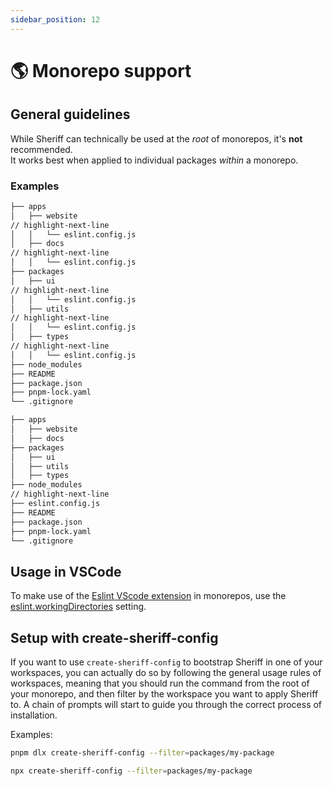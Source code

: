```yaml
---
sidebar_position: 12
---
```


# 🌎 Monorepo support

## General guidelines

While Sheriff can technically be used at the _root_ of monorepos, it's **not** recommended.<br />
It works best when applied to individual packages _within_ a monorepo.

### Examples

```sh title=✅
├── apps
│   ├── website
// highlight-next-line
│   │   └── eslint.config.js
│   ├── docs
// highlight-next-line
│   │   └── eslint.config.js
├── packages
│   ├── ui
// highlight-next-line
│   │   └── eslint.config.js
│   ├── utils
// highlight-next-line
│   │   └── eslint.config.js
│   ├── types
// highlight-next-line
│   │   └── eslint.config.js
├── node_modules
├── README
├── package.json
├── pnpm-lock.yaml
└── .gitignore
```

```sh title=❌
├── apps
│   ├── website
│   ├── docs
├── packages
│   ├── ui
│   ├── utils
│   ├── types
├── node_modules
// highlight-next-line
├── eslint.config.js
├── README
├── package.json
├── pnpm-lock.yaml
└── .gitignore
```

## Usage in VSCode

To make use of the [Eslint VScode extension](https://marketplace.visualstudio.com/items?itemName=dbaeumer.vscode-eslint) in monorepos, use the [eslint.workingDirectories](https://github.com/microsoft/vscode-eslint#mono-repository-setup) setting.

## Setup with create-sheriff-config

If you want to use `create-sheriff-config` to bootstrap Sheriff in one of your workspaces, you can actually do so by following the general usage rules of workspaces, meaning that you should run the command from the root of your monorepo, and then filter by the workspace you want to apply Sheriff to. A chain of prompts will start to guide you through the correct process of installation.

Examples:

```bash title=pnpm
pnpm dlx create-sheriff-config --filter=packages/my-package
```

```bash title="npm or yarn"
npx create-sheriff-config --filter=packages/my-package
```

